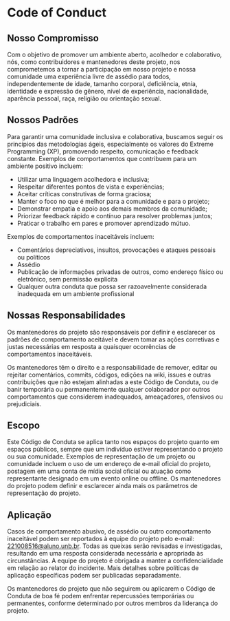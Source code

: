 # Code of Conduct

## Nosso Compromisso

Com o objetivo de promover um ambiente aberto, acolhedor e colaborativo, nós, como contribuidores e mantenedores deste projeto, nos comprometemos a tornar a participação em nosso projeto e nossa comunidade uma experiência livre de assédio para todos, independentemente de idade, tamanho corporal, deficiência, etnia, identidade e expressão de gênero, nível de experiência, nacionalidade, aparência pessoal, raça, religião ou orientação sexual.

## Nossos Padrões

Para garantir uma comunidade inclusiva e colaborativa, buscamos seguir os princípios das metodologias ágeis, especialmente os valores do Extreme Programming (XP), promovendo respeito, comunicação e feedback constante. Exemplos de comportamentos que contribuem para um ambiente positivo incluem:

- Utilizar uma linguagem acolhedora e inclusiva;
- Respeitar diferentes pontos de vista e experiências;
- Aceitar críticas construtivas de forma graciosa;
- Manter o foco no que é melhor para a comunidade e para o projeto;
- Demonstrar empatia e apoio aos demais membros da comunidade;
- Priorizar feedback rápido e contínuo para resolver problemas juntos;
- Praticar o trabalho em pares e promover aprendizado mútuo.

Exemplos de comportamentos inaceitáveis incluem:

- Comentários depreciativos, insultos, provocações e ataques pessoais ou políticos
- Assédio
- Publicação de informações privadas de outros, como endereço físico ou eletrônico, sem permissão explícita
- Qualquer outra conduta que possa ser razoavelmente considerada inadequada em um ambiente profissional

## Nossas Responsabilidades

Os mantenedores do projeto são responsáveis por definir e esclarecer os padrões de comportamento aceitável e devem tomar as ações corretivas e justas necessárias em resposta a quaisquer ocorrências de comportamentos inaceitáveis.

Os mantenedores têm o direito e a responsabilidade de remover, editar ou rejeitar comentários, commits, códigos, edições na wiki, issues e outras contribuições que não estejam alinhadas a este Código de Conduta, ou de banir temporária ou permanentemente qualquer colaborador por outros comportamentos que considerem inadequados, ameaçadores, ofensivos ou prejudiciais.

## Escopo

Este Código de Conduta se aplica tanto nos espaços do projeto quanto em espaços públicos, sempre que um indivíduo estiver representando o projeto ou sua comunidade. Exemplos de representação de um projeto ou comunidade incluem o uso de um endereço de e-mail oficial do projeto, postagem em uma conta de mídia social oficial ou atuação como representante designado em um evento online ou offline. Os mantenedores do projeto podem definir e esclarecer ainda mais os parâmetros de representação do projeto.

## Aplicação

Casos de comportamento abusivo, de assédio ou outro comportamento inaceitável podem ser reportados à equipe do projeto pelo e-mail: 221008516@aluno.unb.br. Todas as queixas serão revisadas e investigadas, resultando em uma resposta considerada necessária e apropriada às circunstâncias. A equipe do projeto é obrigada a manter a confidencialidade em relação ao relator do incidente. Mais detalhes sobre políticas de aplicação específicas podem ser publicadas separadamente.

Os mantenedores do projeto que não seguirem ou aplicarem o Código de Conduta de boa fé podem enfrentar repercussões temporárias ou permanentes, conforme determinado por outros membros da liderança do projeto.